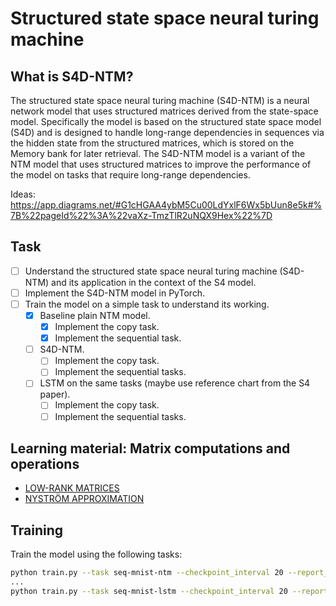 # Structured state space neural turing machine

## What is S4D-NTM?
The structured state space neural turing machine (S4D-NTM) is a neural network model that uses structured matrices derived from the state-space model. Specifically the model is based on the structured state space model (S4D) and is designed to handle long-range dependencies in sequences via the hidden state from the structured matrices, which is stored on the Memory bank for later retrieval. The S4D-NTM model is a variant of the NTM model that uses structured matrices to improve the performance of the model on tasks that require long-range dependencies.

Ideas: https://app.diagrams.net/#G1cHGAA4ybM5Cu00LdYxlF6Wx5bUun8e5k#%7B%22pageId%22%3A%22vaXz-TmzTlR2uNQX9Hex%22%7D

## Task
- [ ] Understand the structured state space neural turing machine (S4D-NTM) and its application in the context of the S4 model.
- [ ] Implement the S4D-NTM model in PyTorch.
- [ ] Train the model on a simple task to understand its working.
  - [x] Baseline plain NTM model.
    - [x] Implement the copy task.
    - [x] Implement the sequential task.
  - [ ] S4D-NTM.
    - [ ] Implement the copy task.
    - [ ] Implement the sequential tasks.
  - [ ] LSTM on the same tasks (maybe use reference chart from the S4 paper).
    - [ ] Implement the copy task.
    - [ ] Implement the sequential tasks.

## Learning material: Matrix computations and operations
- [LOW-RANK MATRICES](https://www.ethanepperly.com/index.php/2021/10/26/big-ideas-in-applied-math-low-rank-matrices/)
- [NYSTRÖM APPROXIMATION](https://www.ethanepperly.com/index.php/2022/10/11/low-rank-approximation-toolbox-nystrom-approximation/)

## Training
Train the model using the following tasks:
```bash
python train.py --task seq-mnist-ntm --checkpoint_interval 20 --report_interval 10 -pbatch_size=64 --epochs=1 --validation_interval=0 --seed 1000
...
python train.py --task seq-mnist-lstm --checkpoint_interval 20 --report_interval 10 -pbatch_size=64 --epochs=100 --validation_interval=0 --seed 1000
```